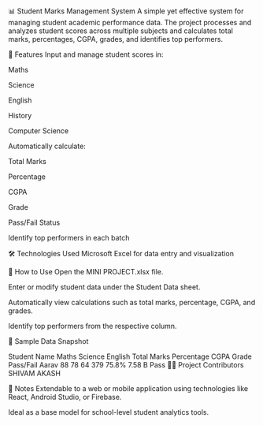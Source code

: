 📊 Student Marks Management System
A simple yet effective system for managing student academic performance data. The project processes and analyzes student scores across multiple subjects and calculates total marks, percentages, CGPA, grades, and identifies top performers.

🧰 Features
Input and manage student scores in:

Maths

Science

English

History

Computer Science

Automatically calculate:

Total Marks

Percentage

CGPA

Grade

Pass/Fail Status

Identify top performers in each batch

🛠️ Technologies Used
Microsoft Excel for data entry and visualization



🚀 How to Use
Open the MINI PROJECT.xlsx file.

Enter or modify student data under the Student Data sheet.

Automatically view calculations such as total marks, percentage, CGPA, and grades.

Identify top performers from the respective column.

📸 Sample Data Snapshot

Student Name	Maths	Science	English	Total Marks	Percentage	CGPA	Grade	Pass/Fail
Aarav	88	78	64	379	75.8%	7.58	B	Pass
👨‍💻 Project Contributors
SHIVAM AKASH


📌 Notes
Extendable to a web or mobile application using technologies like React, Android Studio, or Firebase.

Ideal as a base model for school-level student analytics tools.
